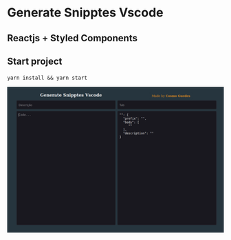 # Generate Snipptes Vscode

## Reactjs + Styled Components

## Start project

```shell
yarn install && yarn start

```

![Screenshot](tela.png)
